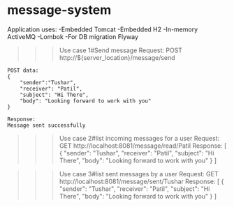 # message-system

Application uses:
-Embedded Tomcat
-Embedded H2
-In-memory ActiveMQ
-Lombok
-For DB migration Flyway


>>>Use case 1#Send message
    Request:
    POST http://${server_location}/message/send

    POST data:
    {
        "sender":"Tushar",
        "receiver": "Patil",
        "subject": "Hi There",
        "body": "Looking forward to work with you"
    }

    Response:
    Message sent successfully

>>>Use case 2#list incoming messages for a user
   Request:
   GET http://localhost:8081/message/read/Patil
   Response:
    [
         {
           "sender": "Tushar",
           "receiver": "Patil",
           "subject": "Hi There",
           "body": "Looking forward to work with you"
         }
    ]

>>>Use case 3#list sent messages by a user
    Request:
    GET http://localhost:8081/message/sent/Tushar
    Response:
    [
         {
               "sender": "Tushar",
               "receiver": "Patil",
               "subject": "Hi There",
               "body": "Looking forward to work with you"
         }
    ]